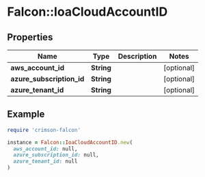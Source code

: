 # Falcon::IoaCloudAccountID

## Properties

| Name | Type | Description | Notes |
| ---- | ---- | ----------- | ----- |
| **aws_account_id** | **String** |  | [optional] |
| **azure_subscription_id** | **String** |  | [optional] |
| **azure_tenant_id** | **String** |  | [optional] |

## Example

```ruby
require 'crimson-falcon'

instance = Falcon::IoaCloudAccountID.new(
  aws_account_id: null,
  azure_subscription_id: null,
  azure_tenant_id: null
)
```

